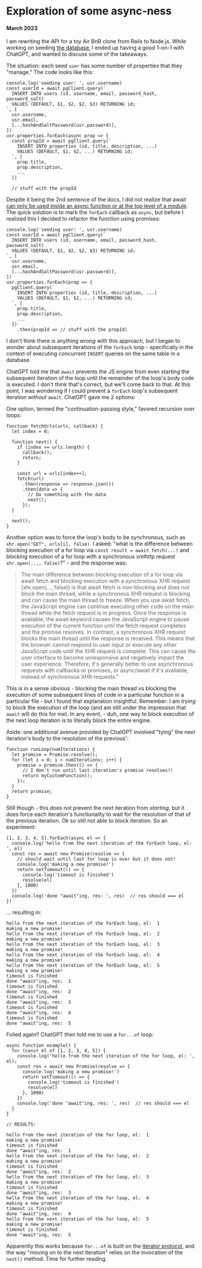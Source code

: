 # Exploration of some async-ness

#### March 2023

I am rewriting the API for a toy Air BnB clone from Rails to Node.js. While working on seeding [the database](https://node-postgres.com/apis/pool), I ended up having a good 1-on-1 with ChatGPT, and wanted to discuss some of the takeaways.

The situation: each seed `user` has some number of properties that they "manage." The code looks like this:

```
console.log('seeding user: ', usr.username)
const userId = await pgClient.query(`
  INSERT INTO users (id, username, email, password_hash, password_salt)
  VALUES (DEFAULT, $1, $2, $2, $3) RETURNING id;
`, [
  usr.username,
  usr.email,
  [...hashAndSaltPassword(usr.password)],
])
usr.properties.forEach(async prop => {
  const propId = await pgClient.query(`
    INSERT INTO properties (id, title, description, ...)
    VALUES (DEFAULT, $1, $2, ...) RETURNING id;
  `, [
    prop.title,
    prop.description,
    ...
  ])

  // stuff with the propId
```

Despite it being the 2nd sentence of the docs, I did not realize that await [can only be used inside an async function or at the top level of a module](https://developer.mozilla.org/en-US/docs/Web/JavaScript/Reference/Operators/await). The quick solution is to mark the `forEach` callback as `async`, but before I realized this I decided to refactor the function using promises:

```
console.log('seeding user: ', usr.username)
const userId = await pgClient.query(`
  INSERT INTO users (id, username, email, password_hash, password_salt)
  VALUES (DEFAULT, $1, $2, $2, $3) RETURNING id;
`, [
  usr.username,
  usr.email,
  [...hashAndSaltPassword(usr.password)],
])
usr.properties.forEach(prop => {
  pgClient.query(`
    INSERT INTO properties (id, title, description, ...)
    VALUES (DEFAULT, $1, $2, ...) RETURNING id;
  `, [
    prop.title,
    prop.description,
    ...
  ])
    .then(propId => // stuff with the propId)
```

I don't think there is anything _wrong_ with this approach, but I began to wonder about subsequent iterations of the `forEach` loop - specifically in the context of executing concurrent `INSERT` queries on the same table in a database.

ChatGPT told me that `await` prevents the JS engine from even starting the subsequent iteration of the loop until the remainder of the loop's body code is executed. I don't think that's correct, but we'll come back to that. At this point, I was wondering if I could prevent a `forEach` loop's subsequent iteration _without_ `await`. ChatGPT gave me 2 options:

One option, termed the "continuation-passing style," favored recursion over loops:

```
function fetchUrls(urls, callback) {
  let index = 0;

  function next() {
    if (index >= urls.length) {
      callback();
      return;
    }

    const url = urls[index++];
    fetch(url)
      .then(response => response.json())
      .then(data => {
        // Do something with the data
        next();
      });
  }

  next();
}
```

Another option was to force the loop's body to be synchronous, such as `xhr.open("GET", urls[i], false)`. I asked: "what is the difference between blocking execution of a for loop via `const result = await fetch(...)` and blocking execution of a for loop with a synchronous xmlhttp request `xhr.open(..., false)`?" - and the response was:

> The main difference between blocking execution of a for loop via await fetch and blocking execution with a synchronous XHR request (xhr.open(..., false)) is that await fetch is non-blocking and does not block the main thread, while a synchronous XHR request is blocking and can cause the main thread to freeze.
> When you use await fetch, the JavaScript engine can continue executing other code on the main thread while the fetch request is in progress. Once the response is available, the await keyword causes the JavaScript engine to pause execution of the current function until the fetch request completes and the promise resolves.
> In contrast, a synchronous XHR request blocks the main thread until the response is received. This means that the browser cannot respond to user input or execute any other JavaScript code until the XHR request is complete. This can cause the user interface to become unresponsive and negatively impact the user experience.
> Therefore, it's generally better to use asynchronous requests with callbacks or promises, or async/await if it's available, instead of synchronous XHR requests."

This is in a sense obvious - blocking the main thread vs blocking the execution of some subsequent lines of code in a particular function in a particular file - but I found that explanation insightful. Remember: I am _trying_ to block the execution of the loop (and am still under the impression that `await` will do this for me). In any event, - duh, one way to block execution of the next loop iteration is to literally block the entire engine.

Aside: one additional avenue provided by ChatGPT involved "tying" the next iteration's body to the resolution of the previous':

```
function runLoop(numIterations) {
  let promise = Promise.resolve();
  for (let i = 0; i < numIterations; i++) {
    promise = promise.then(() => {
      // I don't run until last iteration's promise resolves!!
      return myCustomFunction();
    });
  }
  return promise;
}
```

Still though - this does not prevent the next iteration from _starting_, but it does force each iteration's functionality to wait for the resolution of that of the previous iteration. Ok so still not able to block iteration. So an experiment:

```
[1, 2, 3, 4, 5].forEach(async el => {
  console.log('hello from the next iteration of the forEach loop, el: ', el)
  const res = await new Promise(resolve => {
    // should wait until last for loop is over but it does not!
    console.log('making a new promise!')
    return setTimeout(() => {
      console.log('timeout is finished')
      resolve(el)
    }, 1000)
  })
  console.log('done "await"ing, res: ', res)  // res should === el
})
```

... resulting in:

```
hello from the next iteration of the forEach loop, el:  1
making a new promise!
hello from the next iteration of the forEach loop, el:  2
making a new promise!
hello from the next iteration of the forEach loop, el:  3
making a new promise!
hello from the next iteration of the forEach loop, el:  4
making a new promise!
hello from the next iteration of the forEach loop, el:  5
making a new promise!
timeout is finished
done "await"ing, res:  1
timeout is finished
done "await"ing, res:  2
timeout is finished
done "await"ing, res:  3
timeout is finished
done "await"ing, res:  4
timeout is finished
done "await"ing, res:  5
```

Foiled again!! ChatGPT then told me to use a `for...of` loop:

```
async function example() {
  for (const el of [1, 2, 3, 4, 5]) {
    console.log('hello from the next iteration of the for loop, el: ', el);
    const res = await new Promise(resolve => {
      console.log('making a new promise!')
      return setTimeout(() => {
        console.log('timeout is finished')
        resolve(el)
      }, 1000)
    })
    console.log('done "await"ing, res: ', res)  // res should === el
  }
}

// RESULTS:

hello from the next iteration of the for loop, el:  1
making a new promise!
timeout is finished
done "await"ing, res:  1
hello from the next iteration of the for loop, el:  2
making a new promise!
timeout is finished
done "await"ing, res:  2
hello from the next iteration of the for loop, el:  3
making a new promise!
timeout is finished
done "await"ing, res:  3
hello from the next iteration of the for loop, el:  4
making a new promise!
timeout is finished
done "await"ing, res:  4
hello from the next iteration of the for loop, el:  5
making a new promise!
timeout is finished
done "await"ing, res:  5
```

Apparently this works because `for...of` is built on the [iterator protocol](https://developer.mozilla.org/en-US/docs/Web/JavaScript/Reference/Iteration_protocols), and the way "moving on to the next iteration" relies on the invocation of the `next()` method. Time for further reading.
